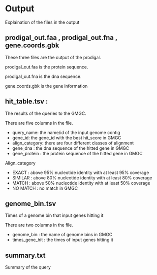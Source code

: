 # Output

Explaination of the files in the output



## prodigal_out.faa , prodigal_out.fna , gene.coords.gbk
These three files are the output of the prodigal.

prodigal_out.faa is the protein sequence.

prodigal_out.fna is the dna sequence.

gene.coords.gbk is the gene information





## hit_table.tsv :

The results of the queries to the GMGC.

There are five columns in the file.

- query_name: the name/id of the input genome contig
- gene_id: the gene_id with the best hit_score in GMGC
- align_category: there are four different classes of alignment
- gene_dna : the dna sequence of the hitted gene in GMGC
- gene_protein : the protein sequence of the hitted gene in GMGC

Align_category

- EXACT : above 95% nucleotide identity with at least 95% coverage
- SIMILAR : above 80% nucleotide identity with at least 80% coverage
- MATCH : above 50% nucleotide identity with at least 50% coverage
- NO MATCH : no match in GMGC





## genome_bin.tsv

Times of a genome bin that input genes hitting it

There are two columns in the file.

* genome_bin : the name of genome bins in GMGC
* times_gene_hit : the times of input genes hitting it 





## summary.txt

Summary of the query

